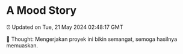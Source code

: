 # A Mood Story

⏰ Updated on Tue, 21 May 2024 02:48:17 GMT

💭 Thought: Mengerjakan proyek ini bikin semangat, semoga hasilnya memuaskan.


